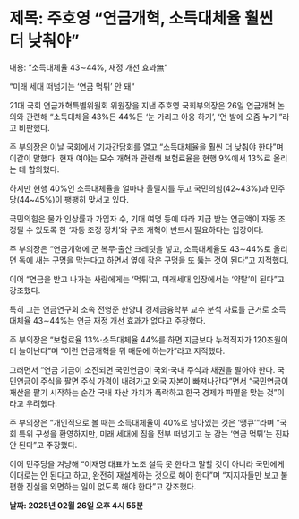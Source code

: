 # **제목: 주호영 “연금개혁, 소득대체율 훨씬 더 낮춰야”**

  내용: “소득대체율 43∼44%, 재정 개선 효과無“ 

“미래 세대 떠넘기는 ‘연금 먹튀’ 안 돼“ 

21대 국회 연금개혁특별위원회 위원장을 지낸 주호영 국회부의장은 26일 연금개혁 논의와 관련해 “소득대체율 43%든 44%든 ‘눈 가리고 아웅 하기’, ‘언 발에 오줌 누기’”라고 비판했다. 

주 부의장은 이날 국회에서 기자간담회를 열고 “소득대체율을 훨씬 더 낮춰야 한다”며 이같이 말했다. 현재 여야는 모수 개혁과 관련해 보험료율을 현행 9%에서 13%로 올리는 데 합의했다. 

하지만 현행 40%인 소득대체율을 얼마나 올릴지를 두고 국민의힘(42~43%)과 민주당(44~45%)이 팽팽히 맞서고 있다. 

국민의힘은 물가 인상률과 가입자 수, 기대 여명 등에 따라 지급 받는 연금액이 자동 조정될 수 있도록 한 ‘자동 조정 장치’와 구조 개혁이 반드시 필요하다는 입장이다.
 
주 부의장은 “연금개혁에 군 복무·출산 크레딧을 넣고, 소득대체율도 43∼44%로 올리면 독에 새는 구멍을 막는다고 하면서 옆에 작은 구멍을 또 뚫는 것이 된다”고 지적했다. 

이어 “연금을 받고 나가는 사람에게는 ‘먹튀’고, 미래세대 입장에서는 ‘약탈’이 된다”고 강조했다. 

특히 그는 연금연구회 소속 전영준 한양대 경제금융학부 교수 분석 자료를 근거로 소득대체율 43∼44%는 연금 재정 개선 효과가 없다고 주장했다. 

주 부의장은 “보험료율 13%·소득대체율 44%를 하면 지금보다 누적적자가 120조원이 더 늘어난다”며 “이런 연금개혁을 뭐 때문에 하는가”라고 지적했다. 

그러면서 “연금 기금이 소진되면 국민연금이 국외·국내 주식과 채권을 팔아야 한다. 국민연금이 주식을 팔면 주식 가격이 내려가고 외국 자본이 빠져나간다”면서 “국민연금이 재산을 팔기 시작하는 순간 국내 자산 가치가 폭락하고 한국 경제가 파멸을 맞는 것”이라고 우려했다. 

주 부의장은 “개인적으로 볼 때는 소득대체율이 40%로 남아있는 것은 ‘땡큐’”라며 “국회 특위 구성을 환영하지만, 미래 세대에 짐을 전부 떠넘기고 눈 감는 ‘연금 먹튀’는 진짜 안 된다”고 주장했다. 

이어 민주당을 겨냥해 “이재명 대표가 노조 설득 못 한다고 말할 것이 아니라 국민에게 이대로는 안 된다고 하고, 완전히 재설계하는 것으로 해야 한다”며 “지지자들만 보고 불편한 진실을 외면하는 일이 없도록 해야 한다”고 강조했다.

  **날짜: 2025년 02월 26일 오후 4시 55분**